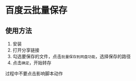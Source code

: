 <!--
 Copyright (c) 2022 System233
 
 This software is released under the MIT License.
 https://opensource.org/licenses/MIT
-->

# 百度云批量保存

## 使用方法

1. 安装
2. 打开分享链接
3. 勾选要保存的文件，点击`批量保存到网盘功能`，选择保存的路径
4. 点击`确定`，开始转存

过程中不要点击影响脚本动作

